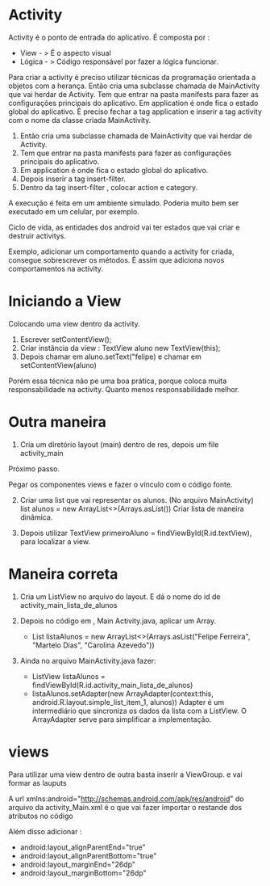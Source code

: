 # Activity

Activity é o ponto de entrada do aplicativo.  É composta por :

*   View - > É o aspecto visual
*   Lógica - > Código  responsável por fazer a lógica funcionar.

Para criar a activity é preciso utilizar técnicas da programação orientada a objetos com a herança. Então cria uma subclasse chamada de MainActivity que vai herdar de Activity.
Tem que entrar na pasta manifests para fazer as configurações principais do aplicativo. Em application é onde fica o estado global do aplicativo.
É preciso fechar a tag application e inserir a tag activity com o nome da classe criada MainActivity. 

1. Então cria uma subclasse chamada de MainActivity que vai herdar de Activity.
2. Tem que entrar na pasta manifests para fazer as configurações principais do aplicativo.
3. Em application é onde fica o estado global do aplicativo.
4. Depois inserir a tag insert-filter.
5. Dentro da tag insert-filter , colocar action e category.

A execução é feita em um ambiente simulado. Poderia muito bem ser executado em um celular, por exemplo.

Ciclo de vida, as entidades dos android vai ter estados que vai criar e destruir activitys.

Exemplo, adicionar um comportamento quando a activity for criada, consegue sobrescrever os métodos. É assim que adiciona novos comportamentos na activity.

# Iniciando a View

Colocando uma view dentro da activity.

1.  Escrever setContentView();
2.  Criar instância da view : TextView aluno new TextView(this);
3.  Depois chamar em aluno.setText("felipe) e chamar em setContentView(aluno)

Porém essa técnica não pe uma boa prática, porque coloca muita responsabilidade na activity. Quanto menos responsabilidade melhor.

# Outra maneira 

1. Cria um diretório layout (main) dentro de res, depois um file activity_main

Próximo passo.

Pegar os componentes views e fazer o vínculo com o código fonte.

2. Criar uma list que vai representar os alunos. (No arquivo MainActivity)
list<String> alunos = new ArrayList<>(Arrays.asList())
Criar lista de maneira dinâmica.

3. Depois utilizar TextView primeiroAluno = findViewById(R.id.textView), para localizar a view.

# Maneira correta 

1.  Cria um ListView no arquivo do layout. E dá o nome do id de activity_main_lista_de_alunos

2.  Depois no código em , Main Activity.java, aplicar um Array.

    *   List<String> listaAlunos = new ArrayList<>(Arrays.asList("Felipe Ferreira", "Martelo Dias", "Carolina Azevedo"))

3. Ainda no arquivo MainActivity.java fazer:

    *  ListView listaAlunos = findViewById(R.id.activity_main_lista_de_alunos)
    *  listaAlunos.setAdapter(new ArrayAdapter<String>(context:this, android.R.layout.simple_list_item_1, alunos))   Adapter é um intermediário que sincroniza os dados da lista com a ListView. O ArrayAdapter serve para simplificar a implementação. 


#   views

Para utilizar uma view dentro de outra basta inserir a ViewGroup. e vai formar as lauputs 

  A url xmlns:android="http://schemas.android.com/apk/res/android" do arquivo da activity_Main.xml é o que vai fazer importar o restande dos atributos no código

  Além disso adicionar :

*   android:layout_alignParentEnd="true"
*   android:layout_alignParentBottom="true"
*   android:layout_marginEnd="26dp"
*   android:layout_marginBottom="26dp"